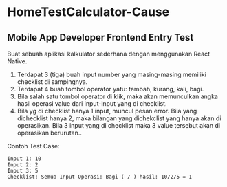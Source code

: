 # HomeTestCalculator-Cause

## Mobile App Developer Frontend Entry Test

Buat sebuah aplikasi kalkulator sederhana dengan menggunakan React Native.
1. Terdapat 3 (tiga) buah input number yang masing-masing memiliki checklist di sampingnya.
2. Terdapat 4 buah tombol operator yatu: tambah, kurang, kali, bagi.
3. Bila salah satu tombol operator di klik, maka akan memunculkan angka hasil operasi
value dari input-input yang di checklist.
4. Bila yg di checklist hanya 1 input, muncul pesan error. Bila yang dichecklist hanya 2,
maka bilangan yang dichekclist yang hanya akan di operasikan. Bila 3 input yang di checklist maka 3 value tersebut akan di operasikan berurutan..

 
Contoh Test Case:
```
Input 1: 10
Input 2: 2
Input 3: 5
Checklist: Semua Input Operasi: Bagi ( / ) hasil: 10/2/5 = 1
```
